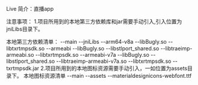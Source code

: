  Live
 简介：直播app

 注意事项：
    1.项目所用到的本地第三方依赖库和jar需要手动引入,引入位置为jniLibs目录下。

 本地第三方依赖清单：
 --main
     --jniLibs
        --arm64-v8a
            --libBugly.so
            --libtxrtmpsdk.so
        --armeabi
            --libBugly.so
            --libstlport_shared.so
            --libtraeimp-armeabi.so
            --libtxrtmpsdk.so
        --armeabi-v7a
            --libBugly.so
            --libstlport_shared.so
            --libtraeimp-armeabi-v7a.so
            --libtxrtmpsdk.so
        --txrtmpsdk.jar
    2.项目所用到的本地图标资源需要手动引入，一如位置为assets目录下。
 本地图标资源清单
 --main
     --assets
        --materialdesignicons-webfont.ttf